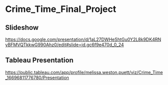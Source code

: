 # Crime_Time_Final_Project

## Slideshow
https://docs.google.com/presentation/d/1aL27DWHeShtGu0Y2L8k9DK4RNyBFMVQTkkwG990Ahz0/edit#slide=id.gc6f9e470d_0_24


## Tableau Presentation
https://public.tableau.com/app/profile/melissa.weston.puett/viz/Crime_Time_16696811776780/Presentation
